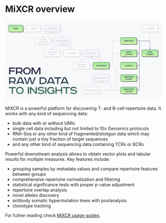 # MiXCR overview

![overview.svg](overview.svg)

MiXCR is a powerful platform for discovering T- and B-cell repertoire data. It works with any kind of sequencing data:

 - bulk data with or without UMIs
 - single cell data including but not limited to 10x Genomics protocols
 - RNA-Seq or any other kind of fragmented/shotgun data which may contain just a tiny fraction of target sequences
 - and any other kind of sequencing data containing TCRs or BCRs

Powerful downstream analysis allows to obtain vector plots and tabular results for multiple measures. Key features include:

 - grouping samples by metadata values and compare repertoire features between groups
 - comprehensive repertoire normalization and filtering
 - statistical significance tests with proper p-value adjustment
 - repertoire overlap analysis
 - novel alleles discovery
 - antibody somatic hypermutation trees with postanalysis
 - clonotype tracking 


For futher reading check [MiXCR usage guides](../guides).